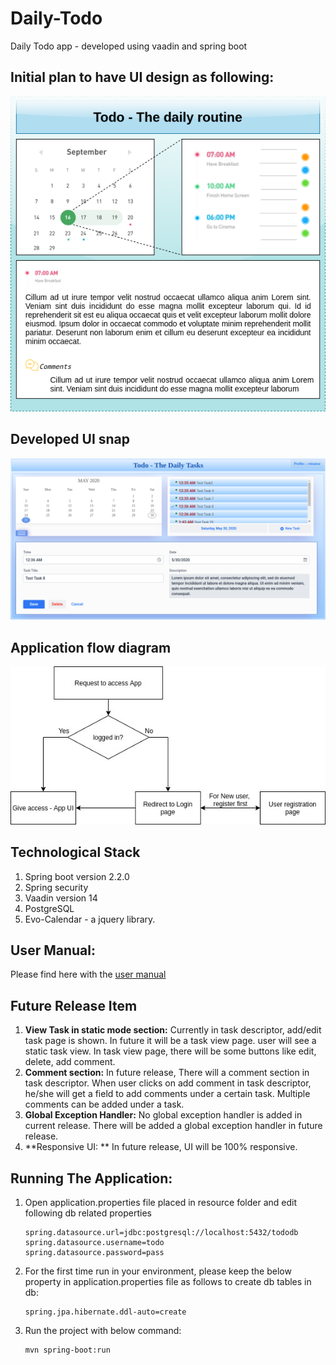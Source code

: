 # Daily-Todo
Daily Todo app - developed using vaadin and spring boot



## Initial plan to have UI design as following:

![Image description](./y-info/Vaadin-project-doto-app.png)



## Developed UI snap

![Image description](./y-info/todo-app.png)



## Application flow diagram



![Image description](./y-info/Daily-todo-app-flow.jpg)



## Technological Stack

1. Spring boot  version 2.2.0
2. Spring security
3. Vaadin version 14
4. PostgreSQL
5. Evo-Calendar - a jquery  library. 



## User Manual: 
Please find here with the [user manual](./y-info/User-Manual_Daily-Task.pdf)



## Future Release Item
1. **View Task in static mode section:**  Currently in task descriptor, add/edit task page is shown. In future it will be a task view page. user will see a static task view. In task view page, there will be some buttons like edit, delete, add comment.
2. **Comment section:** In future release, There will a comment section in task descriptor. When user clicks on add comment in task descriptor, he/she will get a field to add comments under a certain task. Multiple comments can be added under a task. 
3. **Global Exception Handler:** No global exception handler is added in current release. There will be added a global exception handler in future release. 
4. **Responsive UI: ** In future release, UI will be 100% responsive. 



## Running The Application:

1. Open application.properties file placed in resource folder and edit following db related properties
   
   ```
   spring.datasource.url=jdbc:postgresql://localhost:5432/tododb
   spring.datasource.username=todo
   spring.datasource.password=pass
   ```

2. For the first time run in your environment, please keep the below property in application.properties file as follows to create db tables in db:
   ```
   spring.jpa.hibernate.ddl-auto=create
   ```
   
3. Run the project with below command:

   ```
   mvn spring-boot:run
   ```
